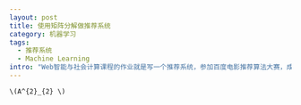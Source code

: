 ```yaml
--- 
layout: post
title: 使用矩阵分解做推荐系统
category: 机器学习
tags:
  - 推荐系统
  - Machine Learning
intro: "Web智能与社会计算课程的作业就是写一个推荐系统，参加百度电影推荐算法大赛，成绩按照大赛的结果来打分，于是各种看论文，码代码。"
---
```


`\(A^{2}_{2} \)`
